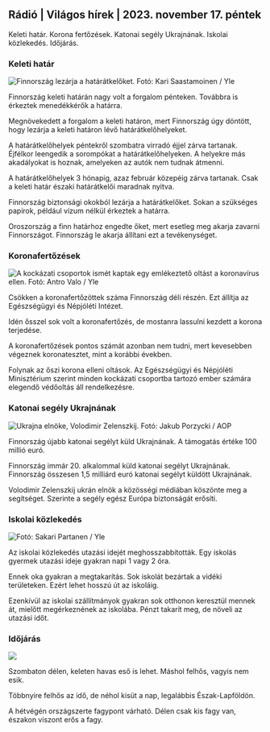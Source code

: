 ## Rádió \| Világos hírek \| 2023. november 17. péntek

Keleti határ. Korona fertőzések. Katonai segély Ukrajnának. Iskolai közlekedés. Időjárás.

### Keleti határ

![Finnország lezárja a határátkelőket. Fotó: Kari Saastamoinen / Yle](https://images.cdn.yle.fi/image/upload/c_crop,h_2908,w_5178,x_0,y_0/ar_1.7777777777777777,c_fill,g_faces,h_6201./d_1275,/dq_auto:eco/f_auto/fl_lossy/v1699908616/39-1200025655285565477b)

Finnország keleti határán nagy volt a forgalom pénteken. Továbbra is érkeztek menedékkérők a határra.

Megnövekedett a forgalom a keleti határon, mert Finnország úgy döntött, hogy lezárja a keleti határon lévő határátkelőhelyeket.

A határátkelőhelyek péntekről szombatra virradó éjjel zárva tartanak. Éjfélkor leengedik a sorompókat a határátkelőhelyeken. A helyekre más akadályokat is hoznak, amelyeken az autók nem tudnak átmenni.

A határátkelőhelyek 3 hónapig, azaz február közepéig zárva tartanak. Csak a keleti határ északi határátkelői maradnak nyitva.

Finnország biztonsági okokból lezárja a határátkelőket. Sokan a szükséges papírok, például vízum nélkül érkeztek a határra.

Oroszország a finn határhoz engedte őket, mert esetleg meg akarja zavarni Finnországot. Finnország le akarja állítani ezt a tevékenységet.

### Koronafertőzések

![A kockázati csoportok ismét kaptak egy emlékeztető oltást a koronavírus ellen. Fotó: Antro Valo / Yle](https://images.cdn.yle.fi/image/upload/c_crop,h_3247,w_5773,x_0,y_601/ar_1.7777777777777777,c_fill,g_faces,h_6275./d_pr1275,0q_auto:eco/f_auto/fl_lossy/v1699867130/39-11997076551e51acfff3)

Csökken a koronafertőzöttek száma Finnország déli részén. Ezt állítja az Egészségügyi és Népjóléti Intézet.

Idén ősszel sok volt a koronafertőzés, de mostanra lassulni kezdett a korona terjedése.

A koronafertőzések pontos számát azonban nem tudni, mert kevesebben végeznek koronatesztet, mint a korábbi években.

Folynak az őszi korona elleni oltások. Az Egészségügyi és Népjóléti Minisztérium szerint minden kockázati csoportba tartozó ember számára elegendő védőoltás áll rendelkezésre.

### Katonai segély Ukrajnának

![Ukrajna elnöke, Volodimir Zelenszkij. Fotó: Jakub Porzycki / AOP](https://images.cdn.yle.fi/image/upload/c_crop,h_1393,w_2477,x_0,y_0/ar_1.7777777777777777,c_fill,g_faces,h_1200,/w_1270,/wq_auto:eco/f_auto/fl_lossy/v1696579988/39-1182210651fc13097ccb)

Finnország újabb katonai segélyt küld Ukrajnának. A támogatás értéke 100 millió euró.

Finnország immár 20. alkalommal küld katonai segélyt Ukrajnának. Finnország összesen 1,5 milliárd euró katonai segélyt küldött Ukrajnának.

Volodimir Zelenszkij ukrán elnök a közösségi médiában köszönte meg a segítséget. Szerinte a segély egész Európa biztonságát erősíti.

### Iskolai közlekedés

![ Fotó: Sakari Partanen / Yle](https://images.cdn.yle.fi/image/upload/c_crop,h_1494,w_2655,x_0,y_0/ar_1.7777777777777777,c_fill,g_faces,/w_pr_670,/w_pr_6750/q_auto:eco/f_auto/fl_lossy/v1677057284/39-107608063f5dc988d5c3)

Az iskolai közlekedés utazási idejét meghosszabbították. Egy iskolás gyermek utazási ideje gyakran napi 1 vagy 2 óra.

Ennek oka gyakran a megtakarítás. Sok iskolát bezártak a vidéki területeken. Ezért lehet hosszú út az iskoláig.

Ezenkívül az iskolai szállítmányok gyakran sok otthonon keresztül mennek át, mielőtt megérkeznének az iskolába. Pénzt takarít meg, de növeli az utazási időt.

### Időjárás

![](https://images.cdn.yle.fi/image/upload/c_crop,h_1080,w_1919,x_0,y_0/ar_1.7777777777777777,c_fill,g_faces,h_675,w_1200/0/q_:autoe.f_auto/fl_lossy/v1700238427/39-120255565579437e32dc)

Szombaton délen, keleten havas eső is lehet. Máshol felhős, vagyis nem esik.

Többnyire felhős az idő, de néhol kisüt a nap, legalábbis Észak-Lapföldön.

A hétvégén országszerte fagypont várható. Délen csak kis fagy van, északon viszont erős a fagy.